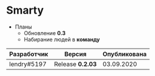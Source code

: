 # Smarty
+ Планы
  - Обновление **0.3**
  - Набирание людей в **команду**

| Разработчик | Версия | Опубликована |
|-------------|--------|--------------|
|lendry#5197  | Release **0.2.03**| 03.09.2020 |
